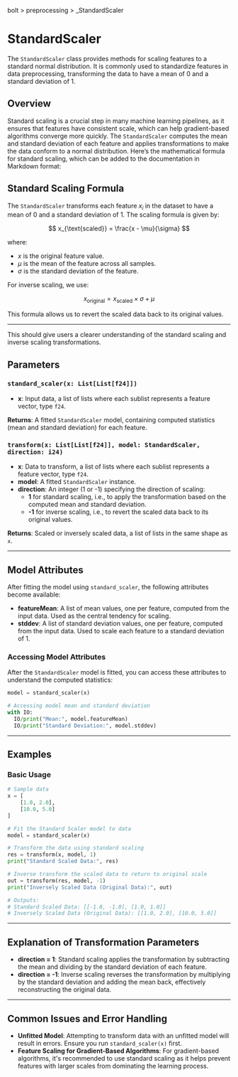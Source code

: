 bolt > preprocessing > _StandardScaler
# StandardScaler

The `StandardScaler` class provides methods for scaling features to a standard normal distribution. It is commonly used to standardize features in data preprocessing, transforming the data to have a mean of 0 and a standard deviation of 1.

## Overview

Standard scaling is a crucial step in many machine learning pipelines, as it ensures that features have consistent scale, which can help gradient-based algorithms converge more quickly. The `StandardScaler` computes the mean and standard deviation of each feature and applies transformations to make the data conform to a normal distribution.
Here’s the mathematical formula for standard scaling, which can be added to the documentation in Markdown format:

## Standard Scaling Formula

The `StandardScaler` transforms each feature $x_i$ in the dataset to have a mean of 0 and a standard deviation of 1. The scaling formula is given by:

$$
x_{\text{scaled}} = \frac{x - \mu}{\sigma}
$$

where:
- $x$ is the original feature value.
- $\mu$ is the mean of the feature across all samples.
- $\sigma$ is the standard deviation of the feature.

For inverse scaling, we use:

$$
x_{\text{original}} = x_{\text{scaled}} \times \sigma + \mu
$$

This formula allows us to revert the scaled data back to its original values.

---

This should give users a clearer understanding of the standard scaling and inverse scaling transformations.

## Parameters

### `standard_scaler(x: List[List[f24]])`

- **x**: Input data, a list of lists where each sublist represents a feature vector, type `f24`.

**Returns**: A fitted `StandardScaler` model, containing computed statistics (mean and standard deviation) for each feature.

### `transform(x: List[List[f24]], model: StandardScaler, direction: i24)`

- **x**: Data to transform, a list of lists where each sublist represents a feature vector, type `f24`.
- **model**: A fitted `StandardScaler` instance.
- **direction**: An integer (1 or -1) specifying the direction of scaling:
  - **1** for standard scaling, i.e., to apply the transformation based on the computed mean and standard deviation.
  - **-1** for inverse scaling, i.e., to revert the scaled data back to its original values.

**Returns**: Scaled or inversely scaled data, a list of lists in the same shape as `x`.

---

## Model Attributes

After fitting the model using `standard_scaler`, the following attributes become available:

- **featureMean**: A list of mean values, one per feature, computed from the input data. Used as the central tendency for scaling.
- **stddev**: A list of standard deviation values, one per feature, computed from the input data. Used to scale each feature to a standard deviation of 1.

### Accessing Model Attributes

After the `StandardScaler` model is fitted, you can access these attributes to understand the computed statistics:

```python
model = standard_scaler(x)

# Accessing model mean and standard deviation
with IO:
  IO/print("Mean:", model.featureMean)
  IO/print("Standard Deviation:", model.stddev)
```

---

## Examples

### Basic Usage

```python
# Sample data
x = [
    [1.0, 2.0],
    [10.0, 5.0]
]

# Fit the Standard Scaler model to data
model = standard_scaler(x)

# Transform the data using standard scaling
res = transform(x, model, 1)
print("Standard Scaled Data:", res)

# Inverse transform the scaled data to return to original scale
out = transform(res, model, -1)
print("Inversely Scaled Data (Original Data):", out)

# Outputs:
# Standard Scaled Data: [[-1.0, -1.0], [1.0, 1.0]]
# Inversely Scaled Data (Original Data): [[1.0, 2.0], [10.0, 5.0]]
```

---

## Explanation of Transformation Parameters

- **direction = 1**: Standard scaling applies the transformation by subtracting the mean and dividing by the standard deviation of each feature.
- **direction = -1**: Inverse scaling reverses the transformation by multiplying by the standard deviation and adding the mean back, effectively reconstructing the original data.

---

## Common Issues and Error Handling

- **Unfitted Model**: Attempting to transform data with an unfitted model will result in errors. Ensure you run `standard_scaler(x)` first.
- **Feature Scaling for Gradient-Based Algorithms**: For gradient-based algorithms, it's recommended to use standard scaling as it helps prevent features with larger scales from dominating the learning process.
